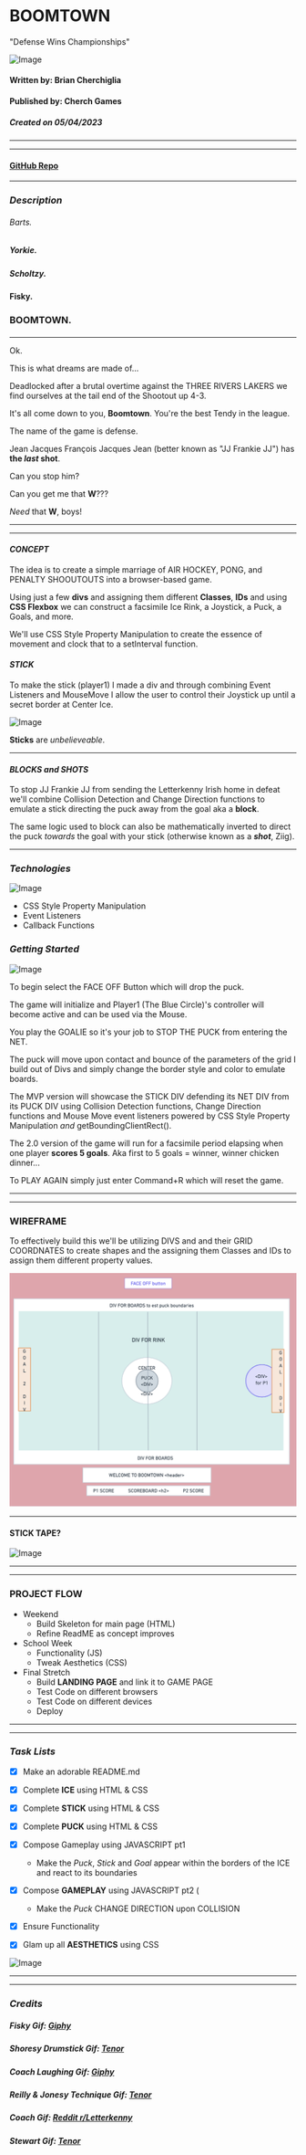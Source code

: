# **BOOMTOWN**
#### 
"Defense Wins Championships"


![Image](https://media.tenor.com/IrfZ5LGhnckAAAAC/letterkenny-boomtown.gif)


#### Written by: Brian Cherchiglia
#### Published by: Cherch Games
##### Created on 05/04/2023
***
***

#### [**GitHub Repo**](https://github.com/cherch173/arcadia)
***



### _**Description**_
###### Barts.
##### Yorkie.
##### Scholtzy.
#### Fisky.
### **BOOMTOWN.**



#### 
***
Ok.

This is what dreams are made of...

Deadlocked after a brutal overtime against the THREE RIVERS LAKERS we find ourselves at the tail end of the Shootout up 4-3.

It's all come down to you, **Boomtown**. You're the best Tendy in the league.

The name of the game is defense.

Jean Jacques François Jacques Jean (better known as "JJ Frankie JJ") has **the _last_ shot**.

Can you stop him? 

Can you get me that **W**???

_Need_ that **W**, boys!

***
***
#### _**CONCEPT**_

The idea is to create a simple marriage of AIR HOCKEY, PONG, and PENALTY SHOOUTOUTS into a browser-based game.

Using just a few **divs** and assigning them different **Classes**, **IDs** and using **CSS Flexbox** we can construct a facsimile Ice Rink, a Joystick, a Puck, a Goals, and more. 

We'll use CSS Style Property Manipulation to create the essence of movement and clock that to a setInterval function.


#### _**STICK**_ 

To make the stick (player1) I made a div and through combining Event Listeners and MouseMove I allow the user to control their Joystick up until a secret border at Center Ice.

![Image](https://media.tenor.com/kD3R5YQkmVgAAAAd/shoresy-sticks.gif)

**Sticks** are _unbelieveable_.

***

#### _**BLOCKS and  SHOTS**_

To stop JJ Frankie JJ from sending the Letterkenny Irish home in defeat we'll combine Collision Detection and Change Direction functions to emulate a stick directing the puck away from the goal aka a **block**.

The same logic used to block can also be mathematically inverted to direct the puck _towards_ the goal with your stick (otherwise known as a _**shot**_, Ziig).

***

### _**Technologies**_

![Image](https://media.tenor.com/Ou43IQbE6YMAAAAd/letterkenny-jonesy-and-shorsey.gif)

- CSS Style Property Manipulation
- Event Listeners
- Callback Functions

### _**Getting Started**_
       
![Image](https://media4.giphy.com/media/25aH5q5MlW3XgpiX3v/giphy.gif?cid=6c09b952e039ebfaf587f81ce4bd459cc6f4406566bdf4dc&rid=giphy.gif&ct=g)

To begin select the FACE OFF Button which will drop the puck.

The game will initialize and Player1 (The Blue Circle)'s controller will become active and can be used via the Mouse.

You play the GOALIE so it's your job to STOP THE PUCK from entering the NET.

The puck will move upon contact and bounce of the parameters of the grid I build out of Divs and simply change the border style and color to emulate boards.

The MVP version will showcase the STICK DIV defending its NET DIV from its PUCK DIV using Collision Detection functions, Change Direction functions and Mouse Move event listeners powered by CSS Style Property Manipulation _and_ getBoundingClientRect().

The 2.0 version of the game will run for a facsimile period elapsing when one player **scores 5 goals**. Aka first to 5 goals = winner, winner chicken dinner...

To PLAY AGAIN simply just enter Command+R which will reset the game.

***
***

### **WIREFRAME**
To effectively build this we'll be utilizing DIVS and and their GRID COORDNATES to create shapes and the assigning them Classes and IDs to assign them different property values.

![Image](boomtownWireframe.jpg)


***

#### **STICK TAPE?**
![Image](https://gifs.knuth.me/letterkenny/you_dont_need_it.gif)
***
***
### **PROJECT FLOW**
- Weekend
    - Build Skeleton for main page (HTML)
    - Refine ReadME as concept improves
- School Week 
    - Functionality (JS)
    - Tweak Aesthetics (CSS)
- Final Stretch
    - Build **LANDING PAGE** and link it to GAME PAGE
    - Test Code on different browsers
    - Test Code on different devices
    - Deploy

***
***

### _**Task Lists**_
- [x] Make an adorable README.md
- [X] Complete **ICE** using HTML & CSS
- [X] Complete **STICK** using HTML & CSS
- [X] Complete **PUCK** using HTML & CSS
- [X] Compose Gameplay using JAVASCRIPT pt1
    - Make the _Puck_, _Stick_ and _Goal_ appear within the borders of the ICE and react to its boundaries

- [X] Compose **GAMEPLAY** using JAVASCRIPT pt2 (
    - Make the _Puck_ CHANGE DIRECTION upon COLLISION
- [X] Ensure Functionality
- [X] Glam up all **AESTHETICS** using CSS

![Image](https://media.tenor.com/ciShAY-mXXkAAAAC/wonderous-letterkenny.gif)
***
***
### _**Credits**_
##### Fisky Gif: [Giphy](https://media2.giphy.com/media/VgBk8EZQILIaPIJymY/giphy.gif)
##### Shoresy Drumstick Gif: [Tenor](https://media.tenor.com/kD3R5YQkmVgAAAAd/shoresy-sticks.gif0)
##### Coach Laughing Gif: [Giphy](https://media4.giphy.com/media/25aH5q5MlW3XgpiX3v/giphy.gif?cid=6c09b952e039ebfaf587f81ce4bd459cc6f4406566bdf4dc&rid=giphy.gif&ct=g)
##### Reilly & Jonesy Technique Gif:  [Tenor](https://media.tenor.com/Ou43IQbE6YMAAAAd/letterkenny-jonesy-and-shorsey.gif) 
##### Coach Gif: [Reddit r/Letterkenny](https://gifs.knuth.me/letterkenny/you_dont_need_it.gif)
##### Stewart Gif: [Tenor](https://media.tenor.com/ciShAY-mXXkAAAAC/wonderous-letterkenny.gif)